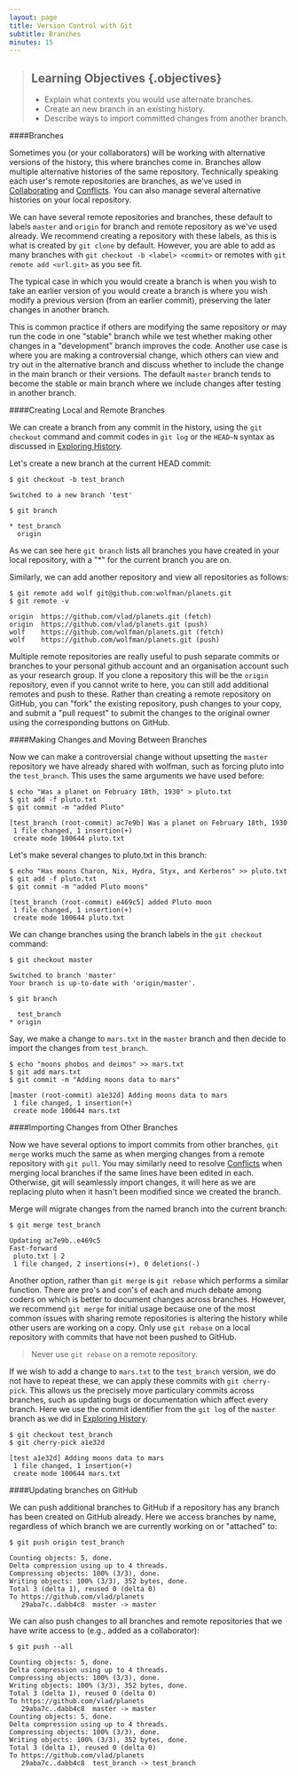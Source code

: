 ```yaml
---
layout: page
title: Version Control with Git
subtitle: Branches
minutes: 15
---
```

> ## Learning Objectives {.objectives}
>
> *   Explain what contexts you would use alternate branches.
> *   Create an new branch in an existing history.
> *   Describe ways to import committed changes from another branch.

####Branches

Sometimes you (or your collaborators) will be working with alternative versions of the history, this where branches come in. Branches allow multiple alternative histories of the same repository. Technically speaking each user's remote repositories are branches, as we've used in [Collaborating](08-collab.html) and [Conflicts](09-conflict.html). You can also manage several alternative histories on your local repository.

We can have several remote repositories and branches, these default to labels `master` and `origin` for branch and remote repository as we've used already. We recommend creating a repository with these labels, as this is what is created by `git clone` by default. However, you are able to add as many branches with `git checkout -b <label> <commit>` or remotes with `git remote add <url.git>` as you see fit.

The typical case in which you would create a branch is when you wish to take an earlier version of you would create a branch is where you wish modify a previous version (from an earlier commit), preserving the later changes in another branch.

This is common practice if others are modifying the same repository or may run the code in one "stable" branch while we test whether making other changes in a "development" branch improves the code. Another use case is where you are making a controversial change, which others can view and try out in the alternative branch and discuss whether to include the change in the main branch or their versions. The default `master` branch tends to become the stable or main branch where we include changes after testing in another branch.

####Creating Local and Remote Branches

We can create a branch from any commit in the history, using the `git checkout` command and commit codes in `git log` or the `HEAD~N` syntax as discussed in [Exploring History](05-history.html).

Let's create a new branch at the current HEAD commit:

~~~ {.bash}
$ git checkout -b test_branch
~~~

~~~ {.output}
Switched to a new branch 'test'
~~~

~~~ {.bash}
$ git branch
~~~

~~~ {.output}
* test_branch
  origin
~~~

As we can see here `git branch` lists all branches you have created in your local repository, with a "\*" for the current branch you are on.

Similarly, we can add another repository and view all repositories as follows:

~~~ {.bash}
$ git remote add wolf git@github.com:wolfman/planets.git
$ git remote -v
~~~

~~~ {.output}
origin	https://github.com/vlad/planets.git (fetch)
origin	https://github.com/vlad/planets.git (push)
wolf	https://github.com/wolfman/planets.git (fetch)
wolf	https://github.com/wolfman/planets.git (push)
~~~

Multiple remote repositories are really useful to push separate commits or branches to your personal github account and an organisation account such as your research group. If you clone a repository this will be the `origin` repository, even if you cannot write to here, you can still add additional remotes and push to these. Rather than creating a remote repository on GitHub, you can "fork" the existing repository, push changes to your copy, and submit a "pull request" to submit the changes to the original owner using the corresponding buttons on GitHub.

####Making Changes and Moving Between Branches

Now we can make a controversial change without upsetting the `master` repository we have already shared with wolfman, such as forcing pluto into the `test_branch`. This uses the same arguments we have used before:

~~~ {.bash}
$ echo "Was a planet on February 18th, 1930" > pluto.txt
$ git add -f pluto.txt
$ git commit -m "added Pluto"
~~~

~~~ {.output}
[test_branch (root-commit) ac7e9b] Was a planet on February 18th, 1930
 1 file changed, 1 insertion(+)
 create mode 100644 pluto.txt
~~~

Let's make several changes to pluto.txt in this branch:

~~~ {.bash}
$ echo "Has moons Charon, Nix, Hydra, Styx, and Kerberos" >> pluto.txt
$ git add -f pluto.txt
$ git commit -m "added Pluto moons"
~~~

~~~ {.output}
[test_branch (root-commit) e469c5] added Pluto moon
 1 file changed, 1 insertion(+)
 create mode 100644 pluto.txt
~~~

We can change branches using the branch labels in the `git checkout` command:

~~~ {.bash}
$ git checkout master
~~~

~~~ {.output}
Switched to branch 'master'
Your branch is up-to-date with 'origin/master'.
~~~

~~~ {.bash}
$ git branch
~~~

~~~ {.output}
  test_branch
* origin
~~~

Say, we make a change to `mars.txt` in the `master` branch and then decide to import the changes from `test_branch`.

~~~ {.bash}
$ echo "moons phobos and deimos" >> mars.txt
$ git add mars.txt
$ git commit -m "Adding moons data to mars"
~~~

~~~ {.output}
[master (root-commit) a1e32d] Adding moons data to mars
 1 file changed, 1 insertion(+)
 create mode 100644 mars.txt
~~~

####Importing Changes from Other Branches

Now we have several options to import commits from other branches, `git merge` works much the same as when merging changes from a remote repository with `git pull`. You may similarly need to resolve [Conflicts](09-conflict.html) when merging local branches if the same lines have been edited in each. Otherwise, git will seamlessly import changes, it will here as we are replacing pluto when it hasn't been modified since we created the branch.

Merge will migrate changes from the named branch into the current branch:

~~~ {.bash}
$ git merge test_branch
~~~

~~~ {.output}
Updating ac7e9b..e469c5
Fast-forward
 pluto.txt | 2
 1 file changed, 2 insertions(+), 0 deletions(-)
~~~

Another option, rather than `git merge` is `git rebase` which performs a similar function. There are pro's and con's of each and much debate among coders on which is better to document changes across branches. However, we recommend `git merge` for initial usage because one of the most common issues with sharing remote repositories is altering the history while other users are working on a copy. Only use `git rebase` on a local repository with commits that have not been pushed to GitHub. 

> Never use `git rebase` on a remote repository.

If we wish to add a change to `mars.txt` to the `test_branch` version, we do not have to repeat these, we can apply these commits with `git cherry-pick`. This allows us the precisely move particulary commits across branches, such as updating bugs or documentation which affect every branch. Here we use the commit identifier from the `git log` of the `master` branch as we did in [Exploring History](05-history.html). 

~~~ {.bash}
$ git checkout test_branch
$ git cherry-pick a1e32d
~~~

~~~ {.output}
[test a1e32d] Adding moons data to mars
 1 file changed, 1 insertion(+)
 create mode 100644 mars.txt
~~~

####Updating branches on GitHub

We can push additional branches to GitHub if a repository has any branch has been created on GitHub already. Here we access branches by name, regardless of which branch we are currently working on or "attached" to:

~~~ {.bash}
$ git push origin test_branch
~~~

~~~ {.output}
Counting objects: 5, done.
Delta compression using up to 4 threads.
Compressing objects: 100% (3/3), done.
Writing objects: 100% (3/3), 352 bytes, done.
Total 3 (delta 1), reused 0 (delta 0)
To https://github.com/vlad/planets
   29aba7c..dabb4c8  master -> master
~~~

We can also push changes to all branches and remote repositories that we have write access to (e.g., added as a collaborator):

~~~ {.bash}
$ git push --all
~~~

~~~ {.output}
Counting objects: 5, done.
Delta compression using up to 4 threads.
Compressing objects: 100% (3/3), done.
Writing objects: 100% (3/3), 352 bytes, done.
Total 3 (delta 1), reused 0 (delta 0)
To https://github.com/vlad/planets
   29aba7c..dabb4c8  master -> master
Counting objects: 5, done.
Delta compression using up to 4 threads.
Compressing objects: 100% (3/3), done.
Writing objects: 100% (3/3), 352 bytes, done.
Total 3 (delta 1), reused 0 (delta 0)
To https://github.com/vlad/planets
   29aba7c..dabb4c8  test_branch -> test_branch
~~~
